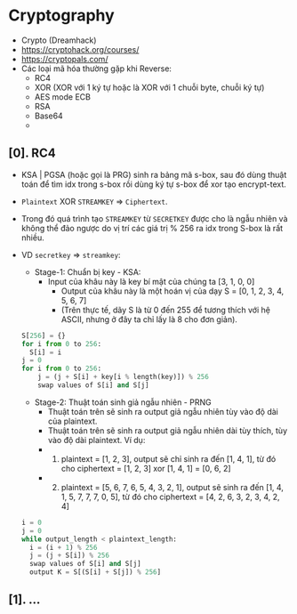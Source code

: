 # Cryptography

- Crypto (Dreamhack)
- https://cryptohack.org/courses/
- https://cryptopals.com/
- Các loại mã hóa thường gặp khi Reverse:
  - RC4
  - XOR (XOR với 1 ký tự hoặc là XOR với 1 chuỗi byte, chuỗi ký tự)
  - AES mode ECB
  - RSA
  - Base64
  - 

## [0]. RC4

- KSA | PGSA (hoặc gọi là PRG) sinh ra bảng mã s-box, sau đó dùng thuật toán để tìm idx trong s-box rồi dùng ký tự s-box để xor tạo encrypt-text.
- `Plaintext` XOR `STREAMKEY` => `Ciphertext`.
- Trong đó quá trình tạo `STREAMKEY` từ `SECRETKEY` được cho là ngẫu nhiên và không thể đảo ngược do vị trí các giá trị % 256 ra idx trong S-box là rất nhiều.
- VD `secretkey` => `streamkey`:

  - Stage-1: Chuẩn bị key - KSA:
    - Input của khâu này là key bí mật của chúng ta [3, 1, 0, 0]
	  - Output của khâu này là một hoán vị của dạy S = [0, 1, 2, 3, 4, 5, 6, 7]
	  - (Trên thực tế, dãy S là từ 0 đến 255 để tương thích với hệ ASCII, nhưng ở đây ta chỉ lấy là 8 cho đơn giản).
  ```python
  S[256] = {}
  for i from 0 to 256:
    S[i] = i
  j = 0
  for i from 0 to 256:
	  j = (j + S[i] + key[i % length(key)]) % 256
	  swap values of S[i] and S[j]
  ```

  - Stage-2: Thuật toán sinh giả ngẫu nhiên - PRNG
    - Thuật toán trên sẽ sinh ra output giả ngẫu nhiên tùy vào độ dài của plaintext.
    - Thuật toán trên sẽ sinh ra output giả ngẫu nhiên dài tùy thích, tùy vào độ dài plaintext. Ví dụ:
    - 1) plaintext = [1, 2, 3], output sẽ chỉ sinh ra đến [1, 4, 1], từ đó cho ciphertext = [1, 2, 3] xor [1, 4, 1] = [0, 6, 2]
    - 2) plaintext = [5, 6, 7, 6, 5, 4, 3, 2, 1], output sẽ sinh ra đến [1, 4, 1, 5, 7, 7, 7, 0, 5], từ đó cho ciphertext = [4, 2, 6, 3, 2, 3, 4, 2, 4]
  ```python
  i = 0
  j = 0
  while output_length < plaintext_length:
  	i = (i + 1) % 256
  	j = (j + S[i]) % 256
  	swap values of S[i] and S[j]
  	output K = S[(S[i] + S[j]) % 256]
  ```

## [1]. ...
  
